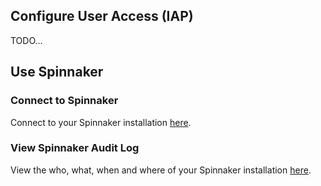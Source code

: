 ## Configure User Access (IAP)

TODO...

## Use Spinnaker

### Connect to Spinnaker

Connect to your Spinnaker installation [here](https://$DOMAIN_NAME).

### View Spinnaker Audit Log

View the who, what, when and where of your Spinnaker installation
[here](https://console.developers.google.com/logs/viewer?project={{project-id}}&resource=cloud_function&logName=projects%2F{{project-id}}%2Flogs%2F$CLOUD_FUNCTION_NAME&minLogLevel=200).
